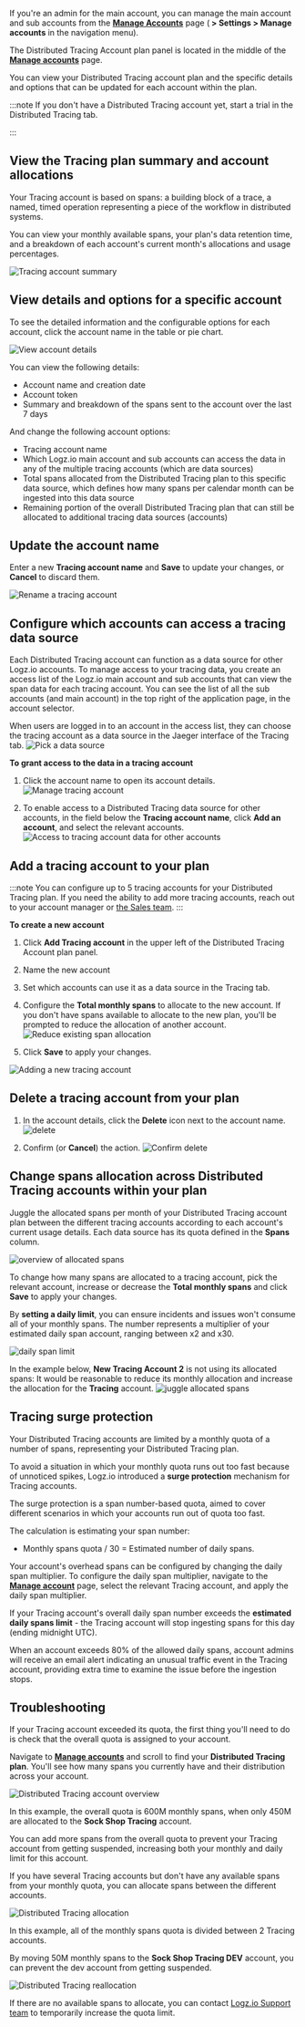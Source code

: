 If you're an admin for the main account, you can manage the main account and sub accounts from the [**Manage Accounts**](https://app.logz.io/#/dashboard/settings/manage-accounts) page (**<i class="li li-gear"></i> > Settings > Manage accounts** in the navigation menu).

The Distributed Tracing Account plan panel is located in the middle of the **[Manage accounts](https://app.logz.io/#/dashboard/settings/manage-accounts)** page.

You can view your Distributed Tracing account plan and the specific details and options that can be updated for each account within the plan.

:::note
If you don't have a Distributed Tracing account yet, start a trial in the Distributed Tracing tab.
<!-- reach out to your account manager or email [the Sales team](mailto:sales@logz.io).-->
:::


## View the Tracing plan summary and account allocations

Your Tracing account is based on spans: a building block of a trace, a named, timed operation representing a piece of the workflow in distributed systems.

You can view your monthly available spans, your plan's data retention time, and a breakdown of each account's current month's allocations and usage percentages.

![Tracing account summary](https://dytvr9ot2sszz.cloudfront.net/logz-docs/accounts/main-tracing-account-jul.png)

## View details and options for a specific account

To see the detailed information and the configurable options for each account, click the account name in the table or pie chart. 

![View account details](https://dytvr9ot2sszz.cloudfront.net/logz-docs/accounts/tracing-deep-dive-jul.png)

You can view the following details:

* Account name and creation date 
* Account token
* Summary and breakdown of the spans sent to the account over the last 7 days

And change the following account options: 

* Tracing account name
* Which Logz.io main account and sub accounts can access the data in any of the multiple tracing accounts (which are data sources)
* Total spans allocated from the Distributed Tracing plan to this specific data source, which defines how many spans per calendar month can be ingested into this data source
* Remaining portion of the overall Distributed Tracing plan that can still be allocated to additional tracing data sources (accounts) 

## Update the account name

Enter a new **Tracing account name** and **Save** to update your changes, or **Cancel** to discard them.

![Rename a tracing account](https://dytvr9ot2sszz.cloudfront.net/logz-docs/accounts/tracing-new-name-jul.png)

## Configure which accounts can access a tracing data source

Each Distributed Tracing account can function as a data source for other Logz.io accounts.
To manage access to your tracing data, you create an access list of the Logz.io main account and sub accounts that can view the span data for each tracing account. You can see the list of all the sub accounts (and main account) in the top right of the application page, in the account selector.

When users are logged in to an account in the access list,
they can choose the tracing account as a data source in the Jaeger interface of the Tracing tab.
![Pick a data source](https://dytvr9ot2sszz.cloudfront.net/logz-docs/distributed-tracing/tracing-data-source.gif)

**To grant access to the data in a tracing account**

  1. Click the account name to open its account details. 
  ![Manage tracing account](https://dytvr9ot2sszz.cloudfront.net/logz-docs/accounts/click-on-jul.png)


  2. To enable access to a Distributed Tracing data source for other accounts, in the field below the **Tracing account name**, click **Add an account**, and select the relevant accounts. 
  ![Access to tracing account data for other accounts](https://dytvr9ot2sszz.cloudfront.net/logz-docs/accounts/tracing-sub-account.gif)


## Add a tracing account to your plan

:::note
You can configure up to 5 tracing accounts for your Distributed Tracing plan. If you need the ability to add more tracing accounts, reach out to your account manager or [the Sales team](mailto:sales@logz.io).
:::

**To create a new account**

1. Click **Add Tracing account** in the upper left of the Distributed Tracing Account plan panel.
2. Name the new account
3. Set which accounts can use it as a data source in the Tracing tab. 
4. Configure the **Total monthly spans** to allocate to the new account. 
   If you don't have spans available to allocate to the new plan, you'll be prompted to reduce the allocation of another account.
   ![Reduce existing span allocation](https://dytvr9ot2sszz.cloudfront.net/logz-docs/accounts/new-tracing-account-no-spans-jul.png)

5. Click **Save** to apply your changes.

![Adding a new tracing account](https://dytvr9ot2sszz.cloudfront.net/logz-docs/accounts/new-tracing-account-flow-jul.gif)

## Delete a tracing account from your plan
 
1. In the account details, click the **Delete** icon next to the account name.
  ![delete](https://dytvr9ot2sszz.cloudfront.net/logz-docs/accounts/delete-tracing-account-jul.png)   

2. Confirm (or **Cancel**) the action. 
  ![Confirm delete](https://dytvr9ot2sszz.cloudfront.net/logz-docs/accounts/confirm-delete-tracingacct2.png)


## Change spans allocation across Distributed Tracing accounts within your plan

Juggle the allocated spans per month of your Distributed Tracing account plan between the different tracing accounts according to each account's current usage details. Each data source has its quota defined in the **Spans** column. 

![overview of allocated spans](https://dytvr9ot2sszz.cloudfront.net/logz-docs/accounts/span-allocation-jul.png)

To change how many spans are allocated to a tracing account, pick the relevant account, increase or decrease the **Total monthly spans** and click **Save** to apply your changes.


By **setting a daily limit**, you can ensure incidents and issues won't consume all of your monthly spans. The number represents a multiplier of your estimated daily span account, ranging between x2 and x30. 

![daily span limit](https://dytvr9ot2sszz.cloudfront.net/logz-docs/accounts/daily-span-limit.png)

In the example below, **New Tracing Account 2**  is not using its allocated spans: It would be reasonable to reduce its monthly allocation and increase the allocation for the **Tracing** account. 
![juggle allocated spans](https://dytvr9ot2sszz.cloudfront.net/logz-docs/accounts/shiftspans-betweenaccts-jul.png)

## Tracing surge protection

Your Distributed Tracing accounts are limited by a monthly quota of a number of spans, representing your Distributed Tracing plan. 

To avoid a situation in which your monthly quota runs out too fast because of unnoticed spikes, Logz.io introduced a **surge protection** mechanism for Tracing accounts.

The surge protection is a span number-based quota, aimed to cover different scenarios in which your accounts run out of quota too fast.

The calculation is estimating your span number:

* Monthly spans quota / 30 = Estimated number of daily spans.
<!-- * 4 X Estimated number of daily spans X 2KB = Estimated daily spans volume. -->


Your account's overhead spans can be configured by changing the daily span multiplier. To configure the daily span multiplier, navigate to the **[Manage account](https://app.logz.io/#/dashboard/settings/manage-accounts)** page, select the relevant Tracing account, and apply the daily span multiplier.

If your Tracing account's overall daily span number exceeds the **estimated daily spans limit** - the Tracing account will stop ingesting spans for this day (ending midnight UTC). 

When an account exceeds 80% of the allowed daily spans, account admins will receive an email alert indicating an unusual traffic event in the Tracing account, providing extra time to examine the issue before the ingestion stops.

## Troubleshooting

If your Tracing account exceeded its quota, the first thing you'll need to do is check that the overall quota is assigned to your account.

Navigate to **[Manage accounts](https://app.logz.io/#/dashboard/settings/manage-accounts)** and scroll to find your **Distributed Tracing plan**. You'll see how many spans you currently have and their distribution across your account.

![Distributed Tracing account overview](https://dytvr9ot2sszz.cloudfront.net/logz-docs/accounts/span-usage-2-jul.png)

In this example, the overall quota is 600M monthly spans, when only 450M are allocated to the **Sock Shop Tracing** account.

You can add more spans from the overall quota to prevent your Tracing account from getting suspended, increasing both your monthly and daily limit for this account.

If you have several Tracing accounts but don't have any available spans from your monthly quota, you can allocate spans between the different accounts.

![Distributed Tracing allocation](https://dytvr9ot2sszz.cloudfront.net/logz-docs/accounts/tracing-allocating-spans-jul.png)

In this example, all of the monthly spans quota is divided between 2 Tracing accounts. 

By moving 50M monthly spans to the **Sock Shop Tracing DEV** account, you can prevent the dev account from getting suspended.

![Distributed Tracing reallocation](https://dytvr9ot2sszz.cloudfront.net/logz-docs/accounts/reallocate-spans-jul.png)

If there are no available spans to allocate, you can contact [Logz.io Support team](mailto:help@logz.io) to temporarily increase the quota limit.

